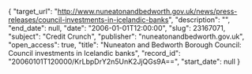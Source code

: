 {
  "target_url": "http://www.nuneatonandbedworth.gov.uk/news/press-releases/council-investments-in-icelandic-banks", 
  "description": "", 
  "end_date": null, 
  "date": "2006-01-01T12:00:00", 
  "slug": 23167071, 
  "subject": "Credit Crunch", 
  "publisher": "nuneatonandbedworth.gov.uk", 
  "open_access": true, 
  "title": "Nuneaton and Bedworth Borough Council: Council investments in Icelandic banks", 
  "record_id": "20060101T120000/KrLbpDrY2n5UnK2JjQGs9A==", 
  "start_date": null
}

